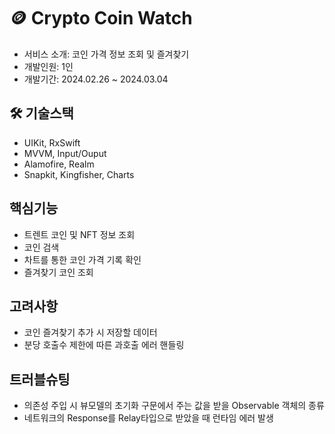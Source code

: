 # 🪙 Crypto Coin Watch

- 서비스 소개: 코인 가격 정보 조회 및 즐겨찾기
- 개발인원: 1인
- 개발기간: 2024.02.26 ~ 2024.03.04


## 🛠️ 기술스택
- UIKit, RxSwift
- MVVM, Input/Ouput
- Alamofire, Realm
- Snapkit, Kingfisher, Charts

## 핵심기능
- 트렌트 코인 및 NFT 정보 조회
- 코인 검색
- 차트를 통한 코인 가격 기록 확인
- 즐겨찾기 코인 조회

## 고려사항
- 코인 즐겨찾기 추가 시 저장할 데이터
- 분당 호출수 제한에 따른 과호출 에러 핸들링

## 트러블슈팅
- 의존성 주입 시 뷰모델의 초기화 구문에서 주는 값을 받을 Observable 객체의 종류
- 네트워크의 Response를 Relay타입으로 받았을 때 런타임 에러 발생
